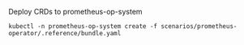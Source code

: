 Deploy CRDs to prometheus-op-system

```
kubectl -n prometheus-op-system create -f scenarios/prometheus-operator/.reference/bundle.yaml
```
